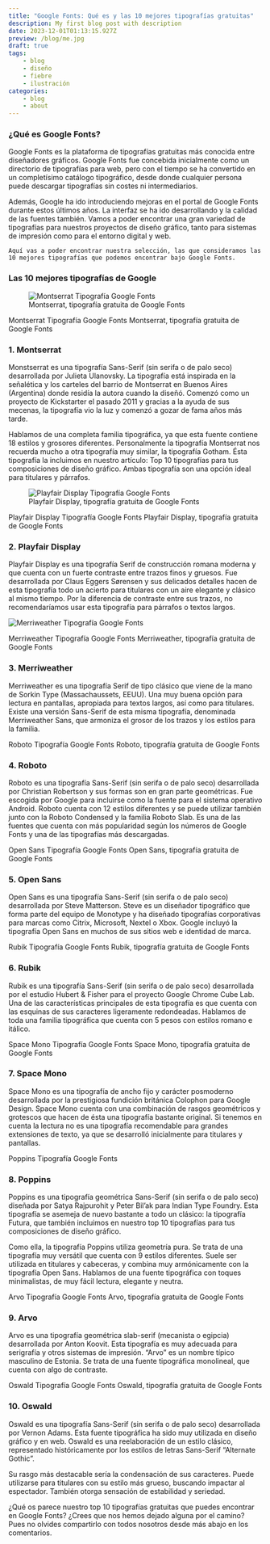 ```yaml
---
title: "Google Fonts: Qué es y las 10 mejores tipografías gratuitas"
description: My first blog post with description
date: 2023-12-01T01:13:15.927Z
preview: /blog/me.jpg
draft: true
tags:
    - blog
    - diseño
    - fiebre
    - ilustración
categories:
    - blog
    - about
---
```


### ¿Qué es Google Fonts?

Google Fonts es la plataforma de tipografías gratuitas más conocida entre diseñadores gráficos. Google Fonts fue concebida inicialmente como un directorio de tipografías para web, pero con el tiempo se ha convertido en un completísimo catálogo tipográfico, desde donde cualquier persona puede descargar tipografías sin costes ni intermediarios.

Además, Google ha ido introduciendo mejoras en el portal de Google Fonts durante estos últimos años. La interfaz se ha ido desarrollando y la calidad de las fuentes también. Vamos a poder encontrar una gran variedad de tipografías para nuestros proyectos de diseño gráfico, tanto para sistemas de impresión como para el entorno digital y web.

    Aquí vas a poder encontrar nuestra selección, las que consideramos las 10 mejores tipografías que podemos encontrar bajo Google Fonts.


### Las 10 mejores tipografías de Google

<figure class="wp-block-image alignnone wp-image-10739 size-full">
<img decoding="async" src="https://imborrable.com/wp-content/uploads/2022/10/google-fonts-top-10-tipografias-montserrat.png" data-src="https://imborrable.com/wp-content/uploads/2022/10/google-fonts-top-10-tipografias-montserrat.png" alt="Montserrat Tipografía Google Fonts" class="wp-image-10739 ls-is-cached lazyloaded">
<figcaption class="wp-element-caption">Montserrat, tipografía gratuita de Google Fonts</figcaption>
</figure>

Montserrat Tipografía Google Fonts
Montserrat, tipografía gratuita de Google Fonts

### 1. Montserrat
Monstserrat es una tipografía Sans-Serif (sin serifa o de palo seco) desarrollada por Julieta Ulanovsky. La tipografía está inspirada en la señalética y los carteles del barrio de Montserrat en Buenos Aires (Argentina) donde residía la autora cuando la diseñó. Comenzó como un proyecto de Kickstarter el pasado 2011 y gracias a la ayuda de sus mecenas, la tipografía vio la luz y comenzó a gozar de fama años más tarde.

Hablamos de una completa familia tipográfica, ya que esta fuente contiene 18 estilos y grosores diferentes. Personalmente la tipografía Montserrat nos recuerda mucho a otra tipografía muy similar, la tipografía Gotham. Ésta tipografía la incluimos en nuestro artículo: Top 10 tipografías para tus composiciones de diseño gráfico. Ambas tipografía son una opción ideal para titulares y párrafos.
<figure class="wp-block-image alignnone wp-image-10742 size-full">
<img decoding="async" src="https://imborrable.com/wp-content/uploads/2022/10/google-fonts-top-10-tipografias-playfair-display.png" data-src="https://imborrable.com/wp-content/uploads/2022/10/google-fonts-top-10-tipografias-playfair-display.png" alt="Playfair Display Tipografía Google Fonts" class="wp-image-10742 lazyloaded">
<figcaption class="wp-element-caption">Playfair Display, tipografía gratuita de Google Fonts</figcaption>
</figure>

Playfair Display Tipografía Google Fonts
Playfair Display, tipografía gratuita de Google Fonts

### 2. Playfair Display
Playfair Display es una tipografía Serif de construcción romana moderna y que cuenta con un fuerte contraste entre trazos finos y gruesos. Fue desarrollada por Claus Eggers Sørensen y sus delicados detalles hacen de esta tipografía todo un acierto para titulares con un aire elegante y clásico al mismo tiempo. Por la diferencia de contraste entre sus trazos, no recomendaríamos usar esta tipografía para párrafos o textos largos.

<img decoding="async" src="https://imborrable.com/wp-content/uploads/2022/10/google-fonts-top-10-tipografias-merriweather.png" data-src="https://imborrable.com/wp-content/uploads/2022/10/google-fonts-top-10-tipografias-merriweather.png" alt="Merriweather Tipografía Google Fonts" class="wp-image-10738 lazyloaded">

Merriweather Tipografía Google Fonts
Merriweather, tipografía gratuita de Google Fonts

### 3. Merriweather

Merriweather es una tipografía Serif de tipo clásico que viene de la mano de Sorkin Type (Massachaussets, EEUU). Una muy buena opción para lectura en pantallas, apropiada para textos largos, así como para titulares. Existe una versión Sans-Serif de esta misma tipografía, denominada Merriweather Sans, que armoniza el grosor de los trazos y los estilos para la familia.

Roboto Tipografía Google Fonts
Roboto, tipografía gratuita de Google Fonts

### 4. Roboto

Roboto es una tipografía Sans-Serif (sin serifa o de palo seco) desarrollada por Christian Robertson y sus formas son en gran parte geométricas. Fue escogida por Google para incluirse como la fuente para el sistema operativo Android. Roboto cuenta con 12 estilos diferentes y se puede utilizar también junto con la Roboto Condensed y la familia Roboto Slab. Es una de las fuentes que cuenta con más popularidad según los números de Google Fonts y una de las tipografías más descargadas.

Open Sans Tipografía Google Fonts
Open Sans, tipografía gratuita de Google Fonts

### 5. Open Sans

Open Sans es una tipografía Sans-Serif (sin serifa o de palo seco) desarrollada por Steve Matterson. Steve es un diseñador tipográfico que forma parte del equipo de Monotype y ha diseñado tipografías corporativas para marcas como Citrix, Microsoft, Nextel o Xbox. Google incluyó la tipografía Open Sans en muchos de sus sitios web e identidad de marca.

Rubik Tipografía Google Fonts
Rubik, tipografía gratuita de Google Fonts

### 6. Rubik

Rubik es una tipografía Sans-Serif (sin serifa o de palo seco) desarrollada por el estudio Hubert & Fisher para el proyecto Google Chrome Cube Lab. Una de las características principales de esta tipografía es que cuenta con las esquinas de sus caracteres ligeramente redondeadas. Hablamos de toda una familia tipográfica que cuenta con 5 pesos con estilos romano e itálico.

Space Mono Tipografía Google Fonts
Space Mono, tipografía gratuita de Google Fonts

### 7. Space Mono

Space Mono es una tipografía de ancho fijo y carácter posmoderno desarrollada por la prestigiosa fundición británica Colophon para Google Design. Space Mono cuenta con una combinación de rasgos geométricos y grotescos que hacen de ésta una tipografía bastante original. Si tenemos en cuenta la lectura no es una tipografía recomendable para grandes extensiones de texto, ya que se desarrolló inicialmente para titulares y pantallas.


Poppins Tipografía Google Fonts

### 8. Poppins

Poppins es una tipografía geométrica Sans-Serif (sin serifa o de palo seco) diseñada por Satya Rajpurohit y Peter Bil’ak para Indian Type Foundry. Esta tipografía se asemeja de nuevo bastante a todo un clásico: la tipografía Futura, que también incluimos en nuestro top 10 tipografías para tus composiciones de diseño gráfico.

Como ella, la tipografía Poppins utiliza geometría pura. Se trata de una tipografía muy versátil que cuenta con 9 estilos diferentes. Suele ser utilizada en titulares y cabeceras, y combina muy armónicamente con la tipografía Open Sans. Hablamos de una fuente tipográfica con toques minimalistas, de muy fácil lectura, elegante y neutra.

Arvo Tipografía Google Fonts
Arvo, tipografía gratuita de Google Fonts

### 9. Arvo

Arvo es una tipografía geométrica slab-serif (mecanista o egipcia) desarrollada por Anton Koovit. Esta tipografía es muy adecuada para serigrafía y otros sistemas de impresión. “Arvo” es un nombre típico masculino de Estonia. Se trata de una fuente tipográfica monolineal, que cuenta con algo de contraste.

Oswald Tipografía Google Fonts
Oswald, tipografía gratuita de Google Fonts

### 10. Oswald

Oswald es una tipografía Sans-Serif (sin serifa o de palo seco) desarrollada por Vernon Adams. Esta fuente tipográfica ha sido muy utilizada en diseño gráfico y en web. Oswald es una reelaboración de un estilo clásico, representado históricamente por los estilos de letras Sans-Serif “Alternate Gothic”.

Su rasgo más destacable sería la condensación de sus caracteres. Puede utilizarse para titulares con su estilo más grueso, buscando impactar al espectador. También otorga sensación de estabilidad y seriedad.

¿Qué os parece nuestro top 10 tipografías gratuitas que puedes encontrar en Google Fonts? ¿Crees que nos hemos dejado alguna por el camino? Pues no olvides compartirlo con todos nosotros desde más abajo en los comentarios.

